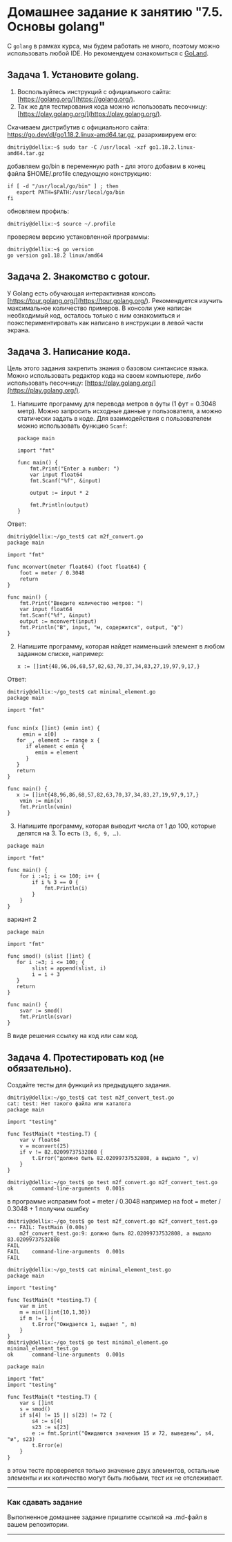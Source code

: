 # Домашнее задание к занятию "7.5. Основы golang"

С `golang` в рамках курса, мы будем работать не много, поэтому можно использовать любой IDE. 
Но рекомендуем ознакомиться с [GoLand](https://www.jetbrains.com/ru-ru/go/).  

## Задача 1. Установите golang.
1. Воспользуйтесь инструкций с официального сайта: [https://golang.org/](https://golang.org/).
2. Так же для тестирования кода можно использовать песочницу: [https://play.golang.org/](https://play.golang.org/).

Скачиваем дистрибутив с официального сайта: https://go.dev/dl/go1.18.2.linux-amd64.tar.gz,
разархивируем его:
```shell
dmitriy@dellix:~$ sudo tar -C /usr/local -xzf go1.18.2.linux-amd64.tar.gz
```
добавляем go/bin в переменную path - для этого добавим в конец файла $HOME/.profile следующую конструкцию:
```shell
if [ -d "/usr/local/go/bin" ] ; then
   export PATH=$PATH:/usr/local/go/bin
fi 
```
обновляем профиль:
```shell
dmitriy@dellix:~$ source ~/.profile
```
проверяем версию установленной программы:
```shell
dmitriy@dellix:~$ go version
go version go1.18.2 linux/amd64
```

## Задача 2. Знакомство с gotour.
У Golang есть обучающая интерактивная консоль [https://tour.golang.org/](https://tour.golang.org/). 
Рекомендуется изучить максимальное количество примеров. В консоли уже написан необходимый код, 
осталось только с ним ознакомиться и поэкспериментировать как написано в инструкции в левой части экрана.  

## Задача 3. Написание кода. 
Цель этого задания закрепить знания о базовом синтаксисе языка. Можно использовать редактор кода 
на своем компьютере, либо использовать песочницу: [https://play.golang.org/](https://play.golang.org/).

1. Напишите программу для перевода метров в футы (1 фут = 0.3048 метр). Можно запросить исходные данные 
у пользователя, а можно статически задать в коде.
    Для взаимодействия с пользователем можно использовать функцию `Scanf`:
    ```
    package main
    
    import "fmt"
    
    func main() {
        fmt.Print("Enter a number: ")
        var input float64
        fmt.Scanf("%f", &input)
    
        output := input * 2
    
        fmt.Println(output)    
    }
    ```
   
Ответ:

```
dmitriy@dellix:~/go_test$ cat m2f_convert.go
package main

import "fmt"

func mconvert(meter float64) (foot float64) {
    foot = meter / 0.3048
    return
}

func main() {
    fmt.Print("Введите количество метров: ")
    var input float64
    fmt.Scanf("%f", &input)
    output := mconvert(input)
    fmt.Println("В", input, "м, содержится", output, "ф")
}
``` 

2. Напишите программу, которая найдет наименьший элемент в любом заданном списке, например:
    ```
    x := []int{48,96,86,68,57,82,63,70,37,34,83,27,19,97,9,17,}
    ```
Ответ:
```
dmitriy@dellix:~/go_test$ cat minimal_element.go 
package main

import "fmt"


func min(x []int) (emin int) {
     emin = x[0]
   for _, element := range x {
      if element < emin {
         emin = element
      }
   }
   return
}

func main() {
   x := []int{48,96,86,68,57,82,63,70,37,34,83,27,19,97,9,17,}	
    vmin := min(x)
    fmt.Println(vmin)
}
```

3. Напишите программу, которая выводит числа от 1 до 100, которые делятся на 3. То есть `(3, 6, 9, …)`.
```
package main

import "fmt"

func main() {
    for i :=1; i <= 100; i++ {
        if i % 3 == 0 {
            fmt.Println(i)
        }
    }
}
```
вариант 2
```
package main

import "fmt"

func smod() (slist []int) {
   for i :=3; i <= 100; {
        slist = append(slist, i)
        i = i + 3
   }
   return
}

func main() {
    svar := smod()
    fmt.Println(svar)
}
```

В виде решения ссылку на код или сам код. 

## Задача 4. Протестировать код (не обязательно).

Создайте тесты для функций из предыдущего задания. 

```
dmitriy@dellix:~/go_test$ cat test m2f_convert_test.go 
cat: test: Нет такого файла или каталога
package main

import "testing"

func TestMain(t *testing.T) {
	var v float64
	v = mconvert(25)
	if v != 82.02099737532808 {
		t.Error("должно быть 82.02099737532808, а выдало ", v)
	}
}
```

```
dmitriy@dellix:~/go_test$ go test m2f_convert.go m2f_convert_test.go 
ok  	command-line-arguments	0.001s
```
в программе исправим foot = meter / 0.3048 например на foot = meter / 0.3048 + 1
получим ошибку
```
dmitriy@dellix:~/go_test$ go test m2f_convert.go m2f_convert_test.go 
--- FAIL: TestMain (0.00s)
    m2f_convert_test.go:9: должно быть 82.02099737532808, а выдало  83.02099737532808
FAIL
FAIL	command-line-arguments	0.001s
FAIL
```

```
dmitriy@dellix:~/go_test$ cat minimal_element_test.go 
package main

import "testing"

func TestMain(t *testing.T) {
	var m int
	m = min([]int{10,1,30})
	if m != 1 {
		t.Error("Ожидается 1, выдает ", m)
	}
}
dmitriy@dellix:~/go_test$ go test minimal_element.go minimal_element_test.go 
ok  	command-line-arguments	0.001s
```

```
package main

import "fmt"
import "testing"

func TestMain(t *testing.T) {
	var s []int
	s = smod()
	if s[4] != 15 || s[23] != 72 {
		s4 := s[4]
		s23 := s[23]
		e := fmt.Sprint("Ожидаются значения 15 и 72, выведены", s4, "и", s23)
		t.Error(e)
	}
}
```
в этом тесте проверяется только значение двух элементов, остальные элементы и их количество могут быть любыми, тест их не отслеживает.

---

### Как cдавать задание

Выполненное домашнее задание пришлите ссылкой на .md-файл в вашем репозитории.

---


